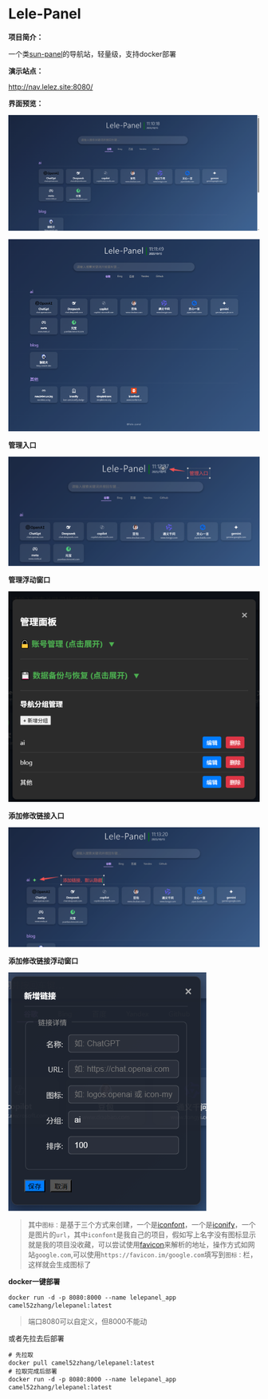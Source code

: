 # Lele-Panel
**项目简介：**

一个类[sun-panel](https://github.com/hslr-s/sun-panel)的导航站，轻量级，支持docker部署

**演示站点：**

http://nav.lelez.site:8080/



**界面预览：**

![lele-panel-1](https://github.com/camel52zhang/pic__bed1/blob/main/2025/lele-panel-1.png?raw=true)

![lele-panel-2](https://github.com/camel52zhang/pic__bed1/blob/main/2025/lele-panel-2.png?raw=true)

**管理入口**

![lele-panel-3](https://github.com/camel52zhang/pic__bed1/blob/main/2025/lele-panel-3.png?raw=true)

**管理浮动窗口**

![lele-panel-3](https://github.com/camel52zhang/pic__bed1/blob/main/2025/lele-panel-3-1.png?raw=true)

**添加修改链接入口**

![lele-panel-3](https://github.com/camel52zhang/pic__bed1/blob/main/2025/lele-panel-4.png?raw=true)

**添加修改链接浮动窗口**

![lele-panel-3](https://github.com/camel52zhang/pic__bed1/blob/main/2025/lele-panel-4-1.png?raw=true)

> 其中`图标：`是基于三个方式来创建，一个是[iconfont](https://www.iconfont.cn/)，一个是[iconify](https://icon-sets.iconify.design/)，一个是图片的`url`，其中`iconfont`是我自己的项目，假如写上名字没有图标显示就是我的项目没收藏，可以尝试使用[favicon](https://favicon.im/)来解析的地址，操作方式如网站`google.com`,可以使用`https://favicon.im/google.com`填写到`图标：`栏，这样就会生成图标了



**docker一键部署**

~~~
docker run -d -p 8080:8000 --name lelepanel_app camel52zhang/lelepanel:latest
~~~

> 端口8080可以自定义，但8000不能动

或者先拉去后部署

~~~
# 先拉取
docker pull camel52zhang/lelepanel:latest
# 拉取完成后部署
docker run -d -p 8080:8000 --name lelepanel_app camel52zhang/lelepanel:latest
~~~


